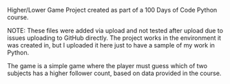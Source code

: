 Higher/Lower Game Project created as part of a 100 Days of Code Python course.

NOTE: These files were added via upload and not tested after upload due to issues uploading to GitHub directly.
The project works in the environment it was created in, but I uploaded it here just to have a sample of my work in Python.

The game is a simple game where the player must guess which of two subjects has a higher follower count, based on data provided in the course.
